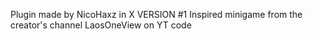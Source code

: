 Plugin made by NicoHaxz in X 
VERSION #1 
Inspired minigame from the creator's channel LaosOneView on YT 
code
